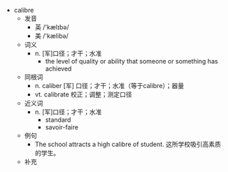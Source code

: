 - calibre
  - 发音
    - 英 /'kælɪbə/
    - 美 /'kælibə/
  - 词义
    - n. [军]口径；才干；水准
      - the level of quality or ability that someone or something has achieved
  - 同根词
    - n. caliber [军] 口径；才干；水准（等于calibre）；器量
    - vt. calibrate 校正；调整；测定口径
  - 近义词
    - n. [军]口径；才干；水准
      - standard
      - savoir-faire
  - 例句
    - The school attracts a high calibre of student. 这所学校吸引高素质的学生。
  - 补充